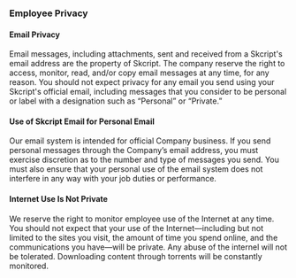 ### Employee Privacy

#### Email Privacy

Email messages, including attachments, sent and received from a Skcript's email address are the property of Skcript. The company reserve the right to access, monitor, read, and/or copy email messages at any time, for any reason. You should not expect privacy for any email you send using your Skcript's official email, including messages that you consider to be personal or label with a designation such as “Personal” or “Private.”

#### Use of Skcript Email for Personal Email

Our email system is intended for official Company business. If you send personal messages through the Company’s email address, you must exercise discretion as to the number and type of messages you send. You must also ensure that your personal use of the email system does not interfere in any way with your job duties or performance.

#### Internet Use Is Not Private

We reserve the right to monitor employee use of the Internet at any time. You should not expect that your use of the Internet—including but not limited to the sites you visit, the amount of time you spend online, and the communications you have—will be private. Any abuse of the internel will not be tolerated. Downloading content through torrents will be constantly monitored.